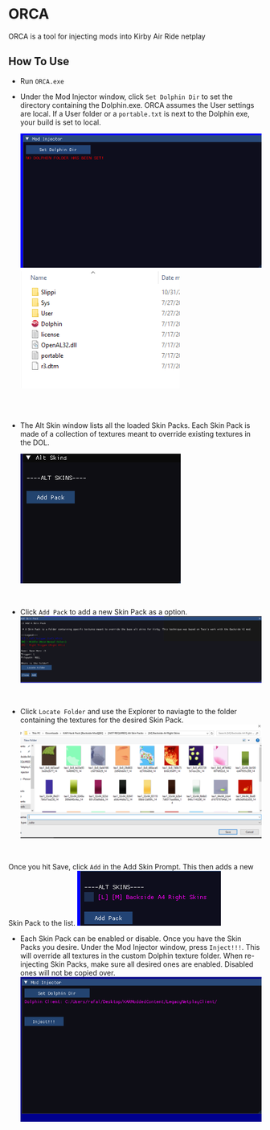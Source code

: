 # ORCA
ORCA is a tool for injecting mods into Kirby Air Ride netplay

## How To Use

- Run `ORCA.exe`

- Under the Mod Injector window, click `Set Dolphin Dir` to set the directory containing the Dolphin.exe. ORCA assumes the User settings are local. If a User folder or a `portable.txt` is next to the Dolphin exe, your build is set to local.

    ![alt text](HowToUse_1.png)
    ![alt text](HowToUse_2.png) <br>
<br>
<br>

* The Alt Skin window lists all the loaded Skin Packs. Each Skin Pack is made of a collection of textures meant to override existing textures in the DOL.

    ![alt text](HowToUse_3.png)
<br>

* Click `Add Pack` to add a new Skin Pack as a option.
    ![alt text](HowToUse_4.png)
<br>

* Click `Locate Folder` and use the Explorer to naviagte to the folder containing the textures for the desired Skin Pack.
    ![alt text](HowToUse_5.png)
<br>

Once you hit Save, click `Add` in the Add Skin Prompt. This then adds a new Skin Pack to the list.
    ![alt text](HowToUse_6.png)
<br>

* Each Skin Pack can be enabled or disable. Once you have the Skin Packs you desire. Under the Mod Injector window, press `Inject!!!`. This will override all textures in the custom Dolphin texture folder. When re-injecting Skin Packs, make sure all desired ones are enabled. Disabled ones will not be copied over.
    ![alt text](HowToUse_7.png)